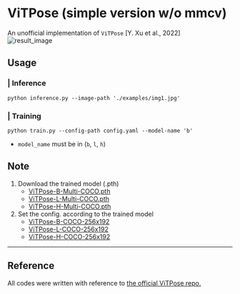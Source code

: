 # ViTPose (simple version w/o mmcv)
An unofficial implementation of `ViTPose` [Y. Xu et al., 2022] <br>
![result_image](./examples/img1_result.jpg "Result Image")

## Usage
### | **Inference**
```
python inference.py --image-path './examples/img1.jpg'
```

### | **Training**
```
python train.py --config-path config.yaml --model-name 'b'
```
- `model_name` must be in (`b`, `l`, `h`)


## Note
1.  Download the trained model (.pth)
    - [ViTPose-B-Multi-COCO.pth](https://1drv.ms/u/s!AimBgYV7JjTlgSrlMB093JzJtqq-?e=Jr5S3R)
    - [ViTPose-L-Multi-COCO.pth](https://1drv.ms/u/s!AimBgYV7JjTlgTBm3dCVmBUbHYT6?e=fHUrTq)
    - [ViTPose-H-Multi-COCO.pth](https://1drv.ms/u/s!AimBgYV7JjTlgS5rLeRAJiWobCdh?e=41GsDd)
2. Set the config. according to the trained model
    - [ViTPose-B-COCO-256x192](/Users/jaehyun/workspace/ViTPose_pytorch/configs/ViTPose_base_coco_256x192.py) 
    - [ViTPose-L-COCO-256x192](/Users/jaehyun/workspace/ViTPose_pytorch/configs/ViTPose_large_coco_256x192.py) 
    - [ViTPose-H-COCO-256x192](/Users/jaehyun/workspace/ViTPose_pytorch/configs/ViTPose_huge_coco_256x192.py) 

---
## Reference
All codes were written with reference to [the official ViTPose repo.](https://github.com/ViTAE-Transformer/ViTPose)